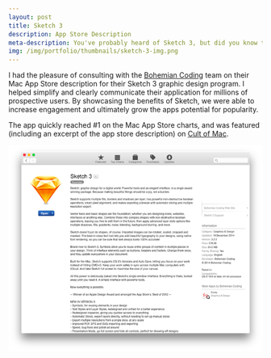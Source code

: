 ```yaml
---
layout: post
title: Sketch 3
description: App Store Description
meta-description: You've probably heard of Sketch 3, but did you know that I wrote the App Store Description? Now you know!
img: /img/portfolio/thumbnails/sketch-3-img.png
---
```


I had the pleasure of consulting with the [Bohemian Coding](http://bohemiancoding.com/sketch/) team on their Mac App Store description for their Sketch 3 graphic design program. I helped simplify and clearly communicate their application for millions of prospective users. By showcasing the benefits of Sketch, we were able to increase engagement and ultimately grow the apps potential for popularity.

The app quickly reached #1 on the Mac App Store charts, and was featured (including an excerpt of the app store description) on [Cult of Mac](http://www.cultofmac.com/274580/design-app-called-sketch-3-top-mac-app-store-heres/).

<center><img src="/img/portfolio/sketch-3-app-store-description.png"></center>